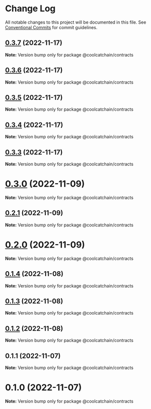 # Change Log

All notable changes to this project will be documented in this file.
See [Conventional Commits](https://conventionalcommits.org) for commit guidelines.

## [0.3.7](https://github.com/DigitalKitchenLabs/interface/compare/v0.3.6...v0.3.7) (2022-11-17)

**Note:** Version bump only for package @coolcatchain/contracts





## [0.3.6](https://github.com/DigitalKitchenLabs/interface/compare/v0.3.5...v0.3.6) (2022-11-17)

**Note:** Version bump only for package @coolcatchain/contracts





## [0.3.5](https://github.com/DigitalKitchenLabs/interface/compare/v0.3.4...v0.3.5) (2022-11-17)

**Note:** Version bump only for package @coolcatchain/contracts





## [0.3.4](https://github.com/DigitalKitchenLabs/interface/compare/v0.3.3...v0.3.4) (2022-11-17)

**Note:** Version bump only for package @coolcatchain/contracts





## [0.3.3](https://github.com/DigitalKitchenLabs/interface/compare/v0.3.2...v0.3.3) (2022-11-17)

**Note:** Version bump only for package @coolcatchain/contracts





# [0.3.0](https://github.com/DigitalKitchenLabs/interface/compare/v0.2.1...v0.3.0) (2022-11-09)

**Note:** Version bump only for package @coolcatchain/contracts





## [0.2.1](https://github.com/DigitalKitchenLabs/interface/compare/v0.2.0...v0.2.1) (2022-11-09)

**Note:** Version bump only for package @coolcatchain/contracts





# [0.2.0](https://github.com/DigitalKitchenLabs/interface/compare/v0.1.4...v0.2.0) (2022-11-09)

**Note:** Version bump only for package @coolcatchain/contracts





## [0.1.4](https://github.com/DigitalKitchenLabs/interface/compare/v0.1.3...v0.1.4) (2022-11-08)

**Note:** Version bump only for package @coolcatchain/contracts





## [0.1.3](https://github.com/DigitalKitchenLabs/interface/compare/v0.1.2...v0.1.3) (2022-11-08)

**Note:** Version bump only for package @coolcatchain/contracts





## [0.1.2](https://github.com/DigitalKitchenLabs/interface/compare/v0.1.1...v0.1.2) (2022-11-08)

**Note:** Version bump only for package @coolcatchain/contracts

## 0.1.1 (2022-11-07)

**Note:** Version bump only for package @coolcatchain/contracts

# 0.1.0 (2022-11-07)

**Note:** Version bump only for package @coolcatchain/contracts
